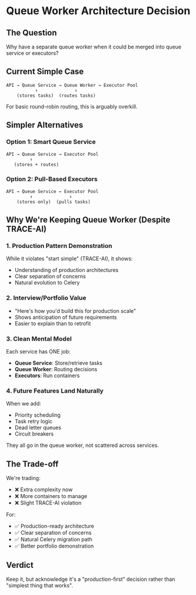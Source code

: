 # Queue Worker Architecture Decision

## The Question
Why have a separate queue worker when it could be merged into queue service or executors?

## Current Simple Case
```
API → Queue Service → Queue Worker → Executor Pool
           ↑              ↑
    (stores tasks)  (routes tasks)
```

For basic round-robin routing, this is arguably overkill.

## Simpler Alternatives

### Option 1: Smart Queue Service
```
API → Queue Service → Executor Pool
         ↑
   (stores + routes)
```

### Option 2: Pull-Based Executors
```
API → Queue Service ← Executor Pool
         ↑              ↑
    (stores only)  (pulls tasks)
```

## Why We're Keeping Queue Worker (Despite TRACE-AI)

### 1. Production Pattern Demonstration
While it violates "start simple" (TRACE-AI), it shows:
- Understanding of production architectures
- Clear separation of concerns
- Natural evolution to Celery

### 2. Interview/Portfolio Value
- "Here's how you'd build this for production scale"
- Shows anticipation of future requirements
- Easier to explain than to retrofit

### 3. Clean Mental Model
Each service has ONE job:
- **Queue Service**: Store/retrieve tasks
- **Queue Worker**: Routing decisions
- **Executors**: Run containers

### 4. Future Features Land Naturally
When we add:
- Priority scheduling
- Task retry logic
- Dead letter queues
- Circuit breakers

They all go in the queue worker, not scattered across services.

## The Trade-off

We're trading:
- ❌ Extra complexity now
- ❌ More containers to manage
- ❌ Slight TRACE-AI violation

For:
- ✅ Production-ready architecture
- ✅ Clear separation of concerns
- ✅ Natural Celery migration path
- ✅ Better portfolio demonstration

## Verdict

Keep it, but acknowledge it's a "production-first" decision rather than "simplest thing that works".